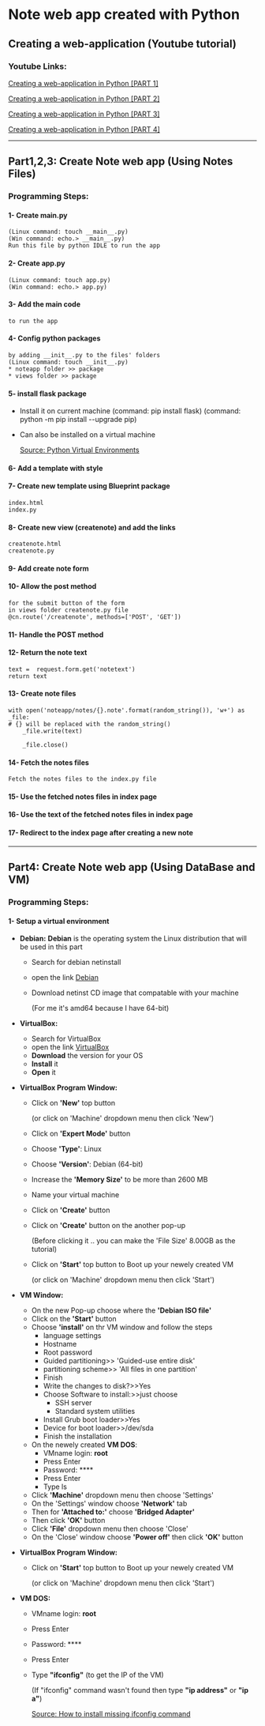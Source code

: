 # Note web app created with Python

## Creating a web-application (Youtube tutorial)

### Youtube Links:
[Creating a web-application in Python [PART 1]](https://www.youtube.com/watch?v=Dqd8ZHWErpE)

[Creating a web-application in Python [PART 2]](https://www.youtube.com/watch?v=2Nuhh_C4FbM&t=6s)

[Creating a web-application in Python [PART 3]](https://www.youtube.com/watch?v=TwpUpVpknCE)

[Creating a web-application in Python [PART 4]](https://www.youtube.com/watch?v=2SPjxL-66AM)

- - -
## Part1,2,3: Create Note web app (Using Notes Files)
### Programming Steps:

#### 1- Create __main__.py 
    (Linux command: touch __main__.py)
    (Win command: echo.> __main__.py)
    Run this file by python IDLE to run the app 

#### 2- Create app.py 
    (Linux command: touch app.py)
    (Win command: echo.> app.py)

#### 3- Add the main code
    to run the app

#### 4- Config python packages
    by adding __init__.py to the files' folders
    (Linux command: touch __init__.py)
    * noteapp folder >> package
    * views folder >> package
    
#### 5- install flask package
* Install it on current machine
            (command: pip install flask)
            (command: python -m pip install --upgrade pip)
    
* Can also be installed on a virtual machine

    [Source: Python Virtual Environments](https://realpython.com/python-virtual-environments-a-primer/)

#### 6- Add a template with style
    
#### 7- Create new template using Blueprint package
    index.html
    index.py

#### 8- Create new view (createnote) and add the links
    createnote.html
    createnote.py

#### 9- Add create note form

#### 10- Allow the post method
    for the submit button of the form
    in views folder createnote.py file
    @cn.route('/createnote', methods=['POST', 'GET'])
    
#### 11- Handle the POST method

#### 12- Return the note text
    text =  request.form.get('notetext')
    return text
    
#### 13- Create note files
    with open('noteapp/notes/{}.note'.format(random_string()), 'w+') as _file:
    # {} will be replaced with the random_string()
        _file.write(text)

        _file.close()
        
#### 14- Fetch the notes files
    Fetch the notes files to the index.py file
    
#### 15- Use the fetched notes files in index page

#### 16- Use the text of the fetched notes files in index page

#### 17- Redirect to the index page after creating a new note

        
- - -

## Part4: Create Note web app (Using DataBase and VM)
### Programming Steps:

#### 1- Setup a virtual environment
* **Debian:**
    **Debian** is the operating system the Linux distribution that will be used in this part
    * Search for debian netinstall
    * open the link [Debian](https://www.debian.org/CD/netinst/)     
    * Download netinst CD image that compatable with your machine
        
        (For me it's amd64 because I have 64-bit)
        
* **VirtualBox:**
    * Search for VirtualBox
    * open the link [VirtualBox](https://www.virtualbox.org/wiki/Downloads)
    * **Download** the version for your OS
    * **Install** it
    * **Open** it
    
* **VirtualBox Program Window:**
    * Click on **'New'** top button
    
        (or click on 'Machine' dropdown menu then click 'New')
    * Click on **'Expert Mode'** button
    * Choose **'Type'**: Linux
    * Choose **'Version'**: Debian (64-bit)
    * Increase the **'Memory Size'** to be more than 2600 MB
    * Name your virtual machine
    * Click on **'Create'** button
    * Click on **'Create'** button on the another pop-up
        
        (Before clicking it .. you can make the 'File Size' 8.00GB as the tutorial)        
    * Click on **'Start'** top button to Boot up your newely created VM
        
        (or click on 'Machine' dropdown menu then click 'Start')
        
* **VM Window:**
    * On the new Pop-up choose where the **'Debian ISO file'**
    * Click on the **'Start'** button
    * Choose **'install'** on thr VM window and follow the steps
        * language settings
        * Hostname
        * Root password
        * Guided partitioning>> 'Guided-use entire disk'
        * partitioning scheme>> 'All files in one partition'
        * Finish
        * Write the changes to disk?>>Yes
        * Choose Software to install:>>just choose
            * SSH server
            * Standard system utilities
        * Install Grub boot loader>>Yes
        * Device for boot loader>>/dev/sda
        * Finish the installation
    * On the newely created **VM DOS**:
        * VMname login: **root**
        * Press Enter
        * Password: ****
        * Press Enter
        * Type ls
    * Click **'Machine'** dropdown menu then choose 'Settings'
    * On the 'Settings' window choose **'Network'** tab
    * Then for **'Attached to:'** choose **'Bridged Adapter'**
    * Then click **'OK'** button
    * Click **'File'** dropdown menu then choose 'Close'
    * On the 'Close' window choose **'Power off'** then click **'OK'** button
    
* **VirtualBox Program Window:**
    * Click on **'Start'** top button to Boot up your newely created VM
    
        (or click on 'Machine' dropdown menu then click 'Start')
        
* **VM DOS:**
    * VMname login: **root**
    * Press Enter
    * Password: ****
    * Press Enter
    * Type **"ifconfig"** (to get the IP of the VM)
        
        (If "ifconfig" command wasn't found then type **"ip address"** or **"ip a"**)

        [Source: How to install missing ifconfig command](https://linuxconfig.org/how-to-install-missing-ifconfig-command-on-debian-linux)
        
